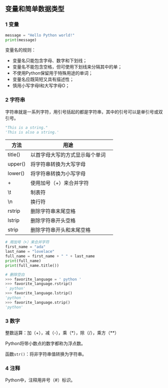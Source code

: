 ## 变量和简单数据类型

### 1 变量

```python
message = "Hello Python world!"
print(message)
```

变量名的规则：

- 变量名只能包含字母、数字和下划线；
- 变量名不能包含空格，但可使用下划线来分隔其中的单；
- 不使用Python保留用于特殊用途的单词；
- 变量名应既简短又具有描述性；
- 慎用小写字母l和大写字母O；



### 2 字符串

字符串就是一系列字符，用引号括起的都是字符串，其中的引号可以是单引号或双引号。

```python
"This is a string."
'This is also a string.'
```



| 方法    | 用途                           |      |
| ------- | ------------------------------ | ---- |
| title() | 以首字母大写的方式显示每个单词 |      |
| upper() | 将字符串转换为大写字母         |      |
| lower() | 将字符串转换为小写字母         |      |
| +       | 使用加号（+）来合并字符        |      |
| \t      | 制表符                         |      |
| \n      | 换行符                         |      |
| rstrip  | 删除字符串末尾空格             |      |
| lstrip  | 删除字符串开头空格             |      |
| strip   | 删除字符串开头和末尾空格       |      |



```python
# 用加号（+）来合并字符
first_name = "ada"
last_name = "lovelace"
full_name = first_name + " " + last_name
print(full_name)
print(full_name.title())
```



```python
# 删除空白
>>> favorite_language = ' python '
>>> favorite_language.rstrip()
' python'
>>> favorite_language.lstrip()
'python '
>>> favorite_language.strip()
'python'
```



### 3 数字

整数运算：加（+），减（-），乘（*），除（/），乘方（**）

Python将带小数点的数字都称为浮点数。

函数`str()`：将非字符串值转换为字符串。



### 4 注释

Python中，注释用井号（#）标识。